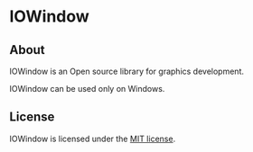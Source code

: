 # IOWindow

## About
IOWindow is an Open source library for graphics development.

IOWindow can be used only on Windows.

## License
IOWindow is licensed under the [MIT license](LICENSE).
